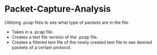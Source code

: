 # Packet-Capture-Analysis
Utilizing .pcap files to see what type of packets are in the file.

- Takes in a .pcap file.
- Creates a text file version of the .pcap file.
- Creates a filtered text file of the newly created text file to see desired packets of a certain protocol.
